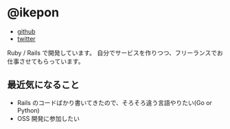 # @ikepon

* [github](https://github.com/ikepon)
* [twitter](https://twitter.com/ikepon_rb)

Ruby / Rails で開発しています。
自分でサービスを作りつつ、フリーランスでお仕事させてもらっています。

## 最近気になること

* Rails のコードばかり書いてきたので、そろそろ違う言語やりたい(Go or Python)
* OSS 開発に参加したい
